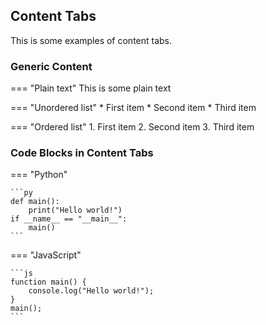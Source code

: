 ## Content Tabs

This is some examples of content tabs.

### Generic Content

=== "Plain text"
    This is some plain text

=== "Unordered list"
    * First item
    * Second item
    * Third item

=== "Ordered list"
    1. First item
    2. Second item
    3. Third item

### Code Blocks in Content Tabs

=== "Python"

    ```py
    def main():
        print("Hello world!")
    if __name__ == "__main__":
        main()
    ```

=== "JavaScript"

    ```js
    function main() {
        console.log("Hello world!");
    }
    main();
    ```